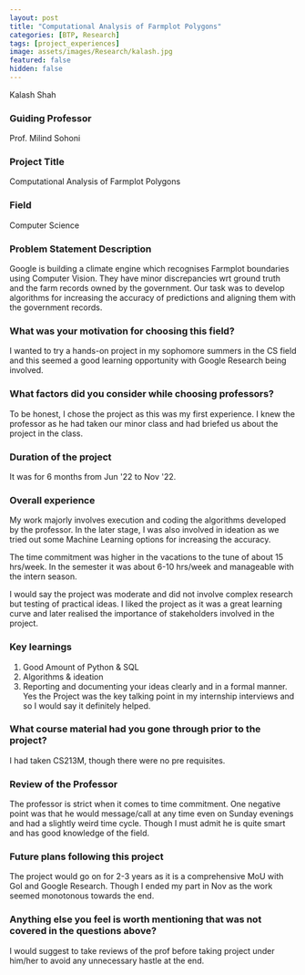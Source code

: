 ```yaml
---
layout: post
title: "Computational Analysis of Farmplot Polygons"
categories: [BTP, Research]
tags: [project_experiences]
image: assets/images/Research/kalash.jpg
featured: false
hidden: false
---
```


Kalash Shah

### Guiding Professor
Prof. Milind Sohoni

### Project Title
Computational Analysis of Farmplot Polygons

### Field
Computer Science 

### Problem Statement Description
Google is building a climate engine which recognises Farmplot boundaries using Computer Vision. They have minor discrepancies wrt ground truth and the farm records owned by the government. Our task was to develop algorithms for increasing the accuracy of predictions and aligning them with the government records.

### What was your motivation for choosing this field?
I wanted to try a hands-on project in my sophomore summers in the CS field and this seemed a good learning opportunity with Google Research being involved.

### What factors did you consider while choosing professors?
To be honest, I chose the project as this was my first experience. I knew the professor as he had taken our minor class and had briefed us about the project in the class.

### Duration of the project
It was for 6 months from Jun '22 to Nov '22.

### Overall experience
My work majorly involves execution and coding the algorithms developed by the professor. In the later stage, I was also involved in ideation as we tried out some Machine Learning options for increasing the accuracy.

The time commitment was higher in the vacations to the tune of about 15 hrs/week. In the semester it was about 6-10 hrs/week and manageable with the intern season.

I would say the project was moderate and did not involve complex research but testing of practical ideas. I liked the project as it was a great learning curve and later realised the importance of stakeholders involved in the project.

### Key learnings
1. Good Amount of Python & SQL
2. Algorithms & ideation
3. Reporting and documenting your ideas clearly and in a formal manner.
Yes the Project was the key talking point in my internship interviews and so I would say it definitely helped. 

### What course material had you gone through prior to the project?
I had taken CS213M, though there were no pre requisites.

### Review of the Professor
The professor is strict when it comes to time commitment. One negative point was that he would message/call at any time even on Sunday evenings and had a slightly weird time cycle. Though I must admit he is quite smart and has good knowledge of the field. 

### Future plans following this project
The project would go on for 2-3 years as it is a comprehensive MoU with GoI and Google Research. Though I ended my part in Nov as the work seemed monotonous towards the end.

### Anything else you feel is worth mentioning that was not covered in the questions above?
I would suggest to take reviews of the prof before taking project under him/her to avoid any unnecessary hastle at the end.